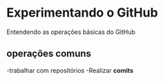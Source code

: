 # Experimentando o GitHub

 Entendendo as operações básicas do GitHub
## operações comuns 

-trabalhar com repositórios
-Realizar **comits**